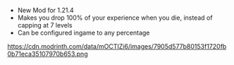 - New Mod for 1.21.4
- Makes you drop 100% of your experience when you die, instead of capping at 7 levels
- Can be configured ingame to any percentage

https://cdn.modrinth.com/data/mOCTIZi6/images/7905d577b80153f1720fb0b71eca35107970b653.png